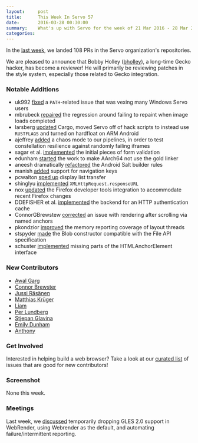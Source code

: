 ```yaml
---
layout:     post
title:      This Week In Servo 57
date:       2016-03-28 00:30:00
summary:    What's up with Servo for the week of 21 Mar 2016 - 28 Mar 2016
categories:
---
```


In the [last week](https://github.com/pulls?page=1&q=is%3Apr+is%3Amerged+closed%3A2016-03-21..2016-03-28+user%3Aservo), we landed 108 PRs in the Servo organization's repositories.

We are pleased to announce that Bobby Holley ([bholley](https://github.com/bholley)), a long-time Gecko hacker, has become a reviewer! He will primarily be reviewing patches in the style system, especially those related to Gecko integration.

### Notable Additions

 - uk992 [fixed](https://github.com/servo/servo/pull/10223) a `PATH`-related issue that was vexing many Windows Servo users
 - mbrubeck [repaired](https://github.com/servo/servo/pull/10197) the regression around failing to repaint when image loads completed
 - larsberg [updated](https://github.com/servo/servo/pull/10193) Cargo, moved Servo off of hack scripts to instead use `RUSTFLAGS` and turned on hardfloat on ARM Android
 - ajeffrey [added](https://github.com/servo/servo/pull/10179) a chaos mode to our pipelines, in order to test constellation resilience against randomly failing iframes
 - sagar et al. [implemented](https://github.com/servo/servo/pull/10169) the initial pieces of form validation
 - edunham [started](https://github.com/servo/servo/pull/10127) the work to make AArch64 not use the gold linker
 - aneesh dramatically [refactored](https://github.com/servo/saltfs/pull/263) the Android Salt builder rules
 - manish [added](https://github.com/servo/servo/pull/10122) support for navigation keys
 - pcwalton [sped up](https://github.com/servo/servo/pull/9947) display list transfer
 - shinglyu [implemented](https://github.com/servo/servo/pull/9518) `XMLHttpRequest.responseURL`
 - nox [updated](https://github.com/servo/servo/pull/10158) the Firefox developer tools integration to accommodate recent Firefox changes
 - DDEFISHER et al. [implemented](https://github.com/servo/servo/pull/10111) the backend for an HTTP authentication cache
 - ConnorGBrewstew [corrected](https://github.com/servo/servo/pull/10112) an issue with rendering after scrolling via named anchors
 - pkondzior [improved](https://github.com/servo/servo/pull/10088) the memory reporting coverage of layout threads
 - stspyder [made](https://github.com/servo/servo/pull/9979) the Blob constructor compatible with the File API specification
 - schuster [implemented](https://github.com/servo/servo/pull/9887) missing parts of the HTMLAnchorElement interface


### New Contributors

 - [Awal Garg](https://github.com/awalGarg)
 - [Connor Brewster](https://github.com/ConnorGBrewster)
 - [Jussi Räsänen](https://github.com/jrasanen)
 - [Matthias Krüger](https://github.com/matthiaskrgr)
 - [Liam](https://github.com/MovingToMars)
 - [Per Lundberg](https://github.com/perlun)
 - [Stjepan Glavina](https://github.com/stjepang)
 - [Emily Dunham](https://github.com/edunham)
 - [Anthony](https://github.com/faineance)

### Get Involved

Interested in helping build a web browser? Take a look at our [curated list](https://starters.servo.org/) of issues that are good for new contributors!

### Screenshot

None this week.

### Meetings

Last week, we [discussed](https://github.com/servo/servo/wiki/Meeting-2016-03-21) temporarily dropping GLES 2.0 support in WebRender, using Webrender as the default, and automating failure/intermittent reporting.
